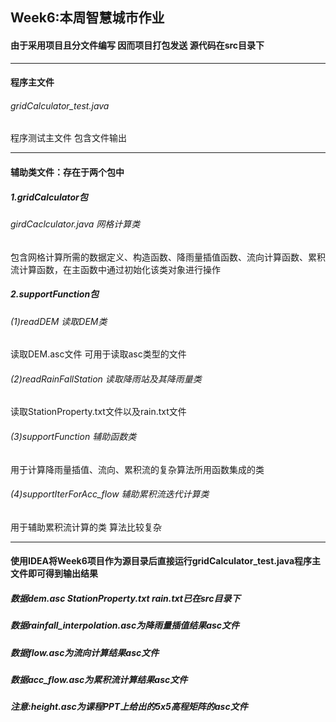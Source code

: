 ## Week6:本周智慧城市作业
#### 由于采用项目且分文件编写 因而项目打包发送 源代码在src目录下
***
#### 程序主文件
###### gridCalculator_test.java 
程序测试主文件 包含文件输出
***
#### 辅助类文件：存在于两个包中
##### 1.gridCalculator包
###### girdCaclculator.java 网格计算类
包含网格计算所需的数据定义、构造函数、降雨量插值函数、流向计算函数、累积流计算函数，在主函数中通过初始化该类对象进行操作
##### 2.supportFunction包
###### (1)readDEM 读取DEM类
读取DEM.asc文件 可用于读取asc类型的文件
###### (2)readRainFallStation 读取降雨站及其降雨量类
读取StationProperty.txt文件以及rain.txt文件
###### (3)supportFunction 辅助函数类
用于计算降雨量插值、流向、累积流的复杂算法所用函数集成的类
###### (4)supportIterForAcc_flow 辅助累积流迭代计算类
用于辅助累积流计算的类 算法比较复杂
***
#### 使用IDEA将Week6项目作为源目录后直接运行gridCalculator_test.java程序主文件即可得到输出结果
##### 数据dem.asc StationProperty.txt rain.txt已在src目录下
##### 数据rainfall_interpolation.asc为降雨量插值结果asc文件
##### 数据flow.asc为流向计算结果asc文件
##### 数据acc_flow.asc为累积流计算结果asc文件
##### 注意:height.asc为课程PPT上给出的5x5高程矩阵的asc文件